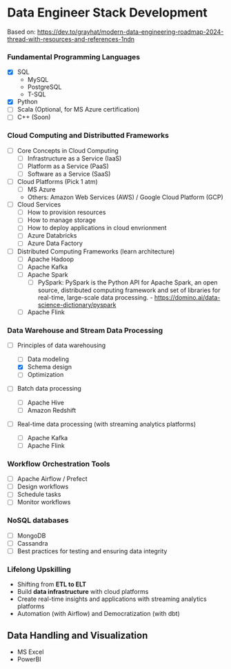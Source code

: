 # Data Engineer Stack Development

Based on: https://dev.to/grayhat/modern-data-engineering-roadmap-2024-thread-with-resources-and-references-1ndn

### Fundamental Programming Languages

- [x] SQL
  - MySQL
  - PostgreSQL
  - T-SQL
- [x] Python
- [ ] Scala (Optional, for MS Azure certification)
- [ ] C++ (Soon)

### Cloud Computing and Distributted Frameworks

- [ ] Core Concepts in Cloud Computing
  - [ ] Infrastructure as a Service (IaaS)
  - [ ] Platform as a Service (PaaS)
  - [ ] Software as a Service (SaaS)
- [ ] Cloud Platforms (Pick 1 atm)
  - [ ] MS Azure
  - Others: Amazon Web Services (AWS) / Google Cloud Platform (GCP)
- [ ] Cloud Services
  - [ ] How to provision resources
  - [ ] How to manage storage
  - [ ] How to deploy applications in cloud envrionment
  - [ ] Azure Databricks
  - [ ] Azure Data Factory
- [ ] Distributed Computing Frameworks (learn architecture)
  - [ ] Apache Hadoop
  - [ ] Apache Kafka
  - [ ] Apache Spark
    - [ ] PySpark: PySpark is the Python API for Apache Spark, an open source, distributed computing framework and set of libraries for real-time, large-scale data processing. - https://domino.ai/data-science-dictionary/pyspark
  - [ ] Apache Flink

### Data Warehouse and Stream Data Processing

- [ ] Principles of data warehousing

  - [ ] Data modeling
  - [x] Schema design
  - [ ] Optimization

- [ ] Batch data processing

  - [ ] Apache Hive
  - [ ] Amazon Redshift

- [ ] Real-time data processing (with streaming analytics platforms)
  - [ ] Apache Kafka
  - [ ] Apache Flink

### Workflow Orchestration Tools

- [ ] Apache Airflow / Prefect
- [ ] Design workflows
- [ ] Schedule tasks
- [ ] Monitor workflows

### NoSQL databases

- [ ] MongoDB
- [ ] Cassandra
- [ ] Best practices for testing and ensuring data integrity

### Lifelong Upskilling

- Shifting from **ETL to ELT**
- Build **data infrastructure** with cloud platforms
- Create real-time insights and applications with streaming analytics platforms
- Automation (with Airflow) and Democratization (with dbt)

## Data Handling and Visualization
- MS Excel
- PowerBI
